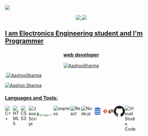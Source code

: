 <img src="https://raw.githubusercontent.com/AashooSharma/README.md/main/20220611_184945.gif?token=GHSAT0AAAAAABU2GF5TITGO2QWRLVTFYSV6YVES7XQ">
<br>
<p align="center">
<a href="https://www.linkedin.com/in/aashoosharma"><img src="https://img.shields.io/badge/Aashoo-Linkedin-blue?style=for-the-badge&logo=appveyor" />
<a href="https://aashoosharma.tech"><img src="https://img.shields.io/badge/Aashoo-Website-red?style=for-the-badge&logo=appveyor" />
</p>
 
##  I am Electronics Engineering student and I'm Programmer
<h3 align="center">web developer</h3>
<p align="center"> <img src="https://komarev.com/ghpvc/?username=AashooSharma&label=Profile%20views&color=0e75b6&style=flat" alt="AashooSharma" /> </p>
<p>&nbsp;<img align="center" src="https://github-readme-stats.vercel.app/api?username=AashooSharma&show_icons=true&locale=en" alt="AashooSharma" /></p>
<p><img align="center" src="https://github-readme-streak-stats.herokuapp.com/?user=AashooSharma&" alt="Aashoo Sharma" /></p>

### Languages and Tools:

<img align="left" alt="C++" width="26px" src="https://seeklogo.com/images/C/c-logo-43CE78FF9C-seeklogo.com.png" />

<img align="left" alt="HTML5" width="26px" src="https://github.com/mohitjaisal/ImageStore/blob/master/RawImages/html.png" />
<img align="left" alt="CSS3" width="26px" src="https://github.com/mohitjaisal/ImageStore/blob/master/RawImages/css.png" />
<img align="left" alt="JavaScript" width="26px" src="https://github.com/mohitjaisal/ImageStore/blob/master/RawImages/javascript.png" />
<img align="left" alt="MongoDB" width="56.1px" src="https://raw.githubusercontent.com/github/explore/80688e429a7d4ef2fca1e82350fe8e3517d3494d/topics/mongodb/mongodb.png" />
<img align="left" alt="express" width="56px" src="https://www.vectorlogo.zone/logos/expressjs/expressjs-ar21.svg" />
<img align="left" alt="React" width="36px" src="https://github.com/mohitjaisal/ImageStore/blob/master/RawImages/react.png" />
<img align="left" alt="Node.js" width="36px" src="https://www.vectorlogo.zone/logos/nodejs/nodejs-ar21.svg" />
<img align="left" alt="SQL" width="36px" src="https://raw.githubusercontent.com/github/explore/80688e429a7d4ef2fca1e82350fe8e3517d3494d/topics/sql/sql.png" />
<img align="left" alt="Git" width="36px" src="https://raw.githubusercontent.com/github/explore/80688e429a7d4ef2fca1e82350fe8e3517d3494d/topics/git/git.png" />
<img align="left" alt="GitHub" width="36px" src="https://raw.githubusercontent.com/github/explore/78df643247d429f6cc873026c0622819ad797942/topics/github/github.png" />
<img align="left" alt="Visual Studio Code" width="36px" src="https://github.com/mohitjaisal/ImageStore/blob/master/RawImages/visual-studio-code.png" />
<br />
<br />


<!---
- 👋 Hi, I’m @AashooSharma
- 👀 I’m interested in ...
- 🌱 I’m currently learning ...
- 💞️ I’m looking to collaborate on ...
- 📫 How to reach me ...
--->
<!---
AashooSharma/AashooSharma is a ✨ special ✨ repository because its `README.md` (this file) appears on your GitHub profile.
You can click the Preview link to take a look at your changes.
--->
